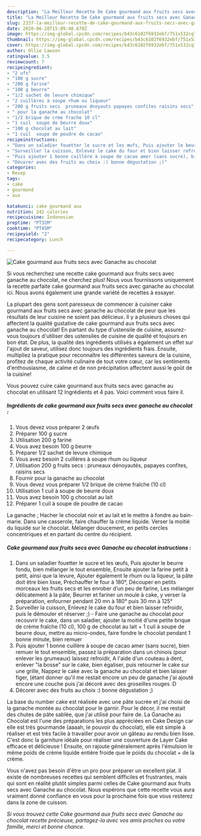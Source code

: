```yaml
---
description: "La Meilleur Recette De Cake gourmand aux fruits secs avec Ganache au chocolat"
title: "La Meilleur Recette De Cake gourmand aux fruits secs avec Ganache au chocolat"
slug: 2337-la-meilleur-recette-de-cake-gourmand-aux-fruits-secs-avec-ganache-au-chocolat
date: 2020-06-28T15:09:48.670Z
image: https://img-global.cpcdn.com/recipes/b43c6102f6932ebf/751x532cq70/cake-gourmand-aux-fruits-secs-avec-ganache-au-chocolat-photo-principale-de-la-recette.jpg
thumbnail: https://img-global.cpcdn.com/recipes/b43c6102f6932ebf/751x532cq70/cake-gourmand-aux-fruits-secs-avec-ganache-au-chocolat-photo-principale-de-la-recette.jpg
cover: https://img-global.cpcdn.com/recipes/b43c6102f6932ebf/751x532cq70/cake-gourmand-aux-fruits-secs-avec-ganache-au-chocolat-photo-principale-de-la-recette.jpg
author: Ollie Lawson
ratingvalue: 3.5
reviewcount: 7
recipeingredient:
- "2 ufs"
- "100 g sucre"
- "200 g farine"
- "100 g beurre"
- "1/2 sachet de levure chimique"
- "2 cuillères à soupe rhum ou liqueur"
- "200 g fruits secs  pruneaux dnoyauts papayes confites raisins secs"
- " pour la ganache au chocolat"
- "1/2 brique de crme frache 10 cl"
- "1 cuil  soupe de beurre doux"
- "100 g chocolat au lait"
- "1 cuil  soupe de poudre de cacao"
recipeinstructions:
- "Dans un saladier fouetter le sucre et les œufs, Puis ajouter le beurre fondu, bien mélanger le tout ensemble, Ensuite ajouter la farine petit à petit, ainsi que la levure, Ajouter également le rhum ou la liqueur, la pâte doit être bien lisse, Préchauffer le four à 180°, Découper en petits morceaux les fruits secs et les enrober d’un peu de farine, Les mélanger délicatement à la pâte, Beurrer et fariner un moule à cake, y verser la préparation, enfourner pendant 20 mn à 180° puis 30 mn à 125°"
- "Surveiller la cuisson, Enlevez le cake du four et bien laisser refroidir, puis le démouler et réserver ;) Faire une ganache au chocolat pour recouvrir le cake, dans un saladier, ajouter la moitié d&#39;une petite brique de crème fraîche (10 cl), 100 g de chocolat au lait + 1 cuil à soupe de beurre doux, mettre au micro-ondes, faire fondre le chocolat pendant 1 bonne minute, bien remuer"
- "Puis ajouter 1 bonne cuillère à soupe de cacao amer (sans sucre), bien remuer le tout ensemble, passez la préparation dans un chinois (pour enlever les grumeaux) laissez refroidir, A l&#39;aide d&#39;un couteau à dent, enlever &#34;la bosse&#34; sur le cake, bien égaliser, puis retourner le cake sur une grille, Nappez le cake avec la ganache au chocolat et bien laisser figer, (étant donner qu&#39;il me restait encore un peu de ganache j&#39;ai ajouté encore une couche puis j&#39;ai décoré avec des groseilles rouges :D"
- "Décorer avec des fruits au choix :) bonne dégustation ;)"
categories:
- Resep
tags:
- cake
- gourmand
- aux

katakunci: cake gourmand aux 
nutrition: 242 calories
recipecuisine: Indonesian
preptime: "PT32M"
cooktime: "PT45M"
recipeyield: "2"
recipecategory: Lunch

---
```



![Cake gourmand aux fruits secs avec Ganache au chocolat](https://img-global.cpcdn.com/recipes/b43c6102f6932ebf/751x532cq70/cake-gourmand-aux-fruits-secs-avec-ganache-au-chocolat-photo-principale-de-la-recette.jpg)

Si vous recherchez une recette cake gourmand aux fruits secs avec ganache au chocolat, ne cherchez plus! Nous vous fournissons uniquement la recette parfaite cake gourmand aux fruits secs avec ganache au chocolat ici. Nous avons également une grande variété de recettes à essayer.

La plupart des gens sont paresseux de commencer à cuisiner cake gourmand aux fruits secs avec ganache au chocolat de peur que les résultats de leur cuisine ne soient pas délicieux. Il y a plusieurs choses qui affectent la qualité gustative de cake gourmand aux fruits secs avec ganache au chocolat! En partant du type d'ustensile de cuisine, assurez-vous toujours d'utiliser des ustensiles de cuisine de qualité et toujours en bon état. De plus, la qualité des ingrédients utilisés a également un effet sur l'ajout de saveur, utilisez donc toujours des ingrédients frais. Ensuite, multipliez la pratique pour reconnaître les différentes saveurs de la cuisine, profitez de chaque activité culinaire de tout votre cœur, car les sentiments d'enthousiasme, de calme et de non précipitation affectent aussi le goût de la cuisine!

<!--inarticleads1-->

Vous pouvez cuire cake gourmand aux fruits secs avec ganache au chocolat en utilisant 12 Ingrédients et 4 pas. Voici comment vous faire il.

##### Ingrédients de cake gourmand aux fruits secs avec ganache au chocolat :

1. Vous devez vous préparer 2 œufs
1. Préparer 100 g sucre
1. Utilisation 200 g farine
1. Vous avez besoin 100 g beurre
1. Préparer 1/2 sachet de levure chimique
1. Vous avez besoin 2 cuillères à soupe rhum ou liqueur
1. Utilisation 200 g fruits secs : pruneaux dénoyautés, papayes confites, raisins secs
1. Fournir  pour la ganache au chocolat
1. Vous devez vous préparer 1/2 brique de crème fraîche (10 cl)
1. Utilisation 1 cuil à soupe de beurre doux
1. Vous avez besoin 100 g chocolat au lait
1. Préparer 1 cuil à soupe de poudre de cacao


La ganache ; Hacher le chocolat noir et au lait et le mettre à fondre au bain-marie. Dans une casserole, faire chauffer la crème liquide. Verser la moitié du liquide sur le chocolat. Mélanger doucement, en petits cercles concentriques et en partant du centre du récipient. 

<!--inarticleads2-->

##### Cake gourmand aux fruits secs avec Ganache au chocolat instructions :

1. Dans un saladier fouetter le sucre et les œufs, Puis ajouter le beurre fondu, bien mélanger le tout ensemble, Ensuite ajouter la farine petit à petit, ainsi que la levure, Ajouter également le rhum ou la liqueur, la pâte doit être bien lisse, Préchauffer le four à 180°, Découper en petits morceaux les fruits secs et les enrober d’un peu de farine, Les mélanger délicatement à la pâte, Beurrer et fariner un moule à cake, y verser la préparation, enfourner pendant 20 mn à 180° puis 30 mn à 125°
1. Surveiller la cuisson, Enlevez le cake du four et bien laisser refroidir, puis le démouler et réserver ;) - Faire une ganache au chocolat pour recouvrir le cake, dans un saladier, ajouter la moitié d&#39;une petite brique de crème fraîche (10 cl), 100 g de chocolat au lait + 1 cuil à soupe de beurre doux, mettre au micro-ondes, faire fondre le chocolat pendant 1 bonne minute, bien remuer
1. Puis ajouter 1 bonne cuillère à soupe de cacao amer (sans sucre), bien remuer le tout ensemble, passez la préparation dans un chinois (pour enlever les grumeaux) laissez refroidir, A l&#39;aide d&#39;un couteau à dent, enlever &#34;la bosse&#34; sur le cake, bien égaliser, puis retourner le cake sur une grille, Nappez le cake avec la ganache au chocolat et bien laisser figer, (étant donner qu&#39;il me restait encore un peu de ganache j&#39;ai ajouté encore une couche puis j&#39;ai décoré avec des groseilles rouges :D
1. Décorer avec des fruits au choix :) bonne dégustation ;)


La base du number cake est réalisée avec une pâte sucrée et j&#39;ai choisi de la ganache montée au chocolat pour le garnir. Pour le décor, il me restait des chutes de pâte sablée, que j&#39;ai utilisé pour faire de. La Ganache au Chocolat est l&#39;une des préparations les plus appréciées en Cake Design car elle est très gourmande (aaaah, le pouvoir du chocolat), elle est simple à réaliser et est très facile à travailler pour avoir un gâteau au rendu bien lisse. C&#39;est donc la garniture idéale pour réaliser une couverture de Layer Cake efficace et délicieuse ! Ensuite, on rajoute généralement après l&#39;émulsion le même poids de crème liquide entière froide que le poids du chocolat + de la crème. 

<!--inarticleads1-->

<p>
Vous n'avez pas besoin d'être un pro pour préparer un excellent plat. Il existe de nombreuses recettes qui semblent difficiles et frustrantes, mais qui sont en réalité plutôt simples parmi celles de Cake gourmand aux fruits secs avec Ganache au chocolat. Nous espérons que cette recette vous aura vraiment donné confiance en vous pour la prochaine fois que vous resterez dans la zone de cuisson.
</p>

<p>
<i>Si vous trouvez cette Cake gourmand aux fruits secs avec Ganache au chocolat recette précieuse, partagez-la avec vos amis proches ou votre famille, merci et bonne chance.</i>
</p>
